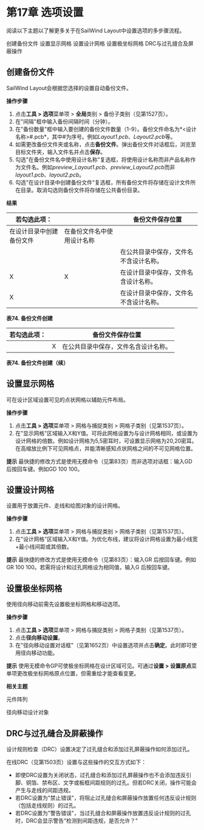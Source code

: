 # 第17章 选项设置
阅读以下主题以了解更多关于在SailWind Layout中设置选项的多步骤流程。

创建备份文件 设置显示网格 设置设计网格 设置极坐标网格 DRC与过孔缝合及屏蔽操作

## 创建备份文件
SailWind Layout会根据您选择的设置自动备份文件。

**操作步骤**

1. 点击**工具 > 选项**菜单项 > **全局**类别 > 备份子类别（见第1527页）。
2. 在"间隔"框中输入备份间隔时间（分钟）。
3. 在"备份数量"框中输入要创建的备份文件数量（1-9）。备份文件命名为*<设计名称>#.pcb*，其中#为序号。例如*Layout1.pcb*、*Layout2.pcb*等。
4. 如需更改备份文件夹或名称，点击**备份文件**。弹出备份文件对话框后，浏览至目标文件夹，输入文件名并点击**保存**。
5. 勾选"在备份文件名中使用设计名称"复选框，将使用设计名称而非产品名称作为文件名。例如*preview_Layout1.pcb*、*preview_Layout2.pcb*而非*layout1.pcb*、*layout2.pcb*。
6. 勾选"在设计目录中创建备份文件"复选框，所有备份文件将存储在设计文件所在目录。取消勾选则备份文件将存储在公共备份目录。

**结果**

| 若勾选此项：                       |                                        | 备份文件保存位置                         |
|------------------------------------|----------------------------------------|------------------------------------------|
| 在设计目录中创建备份文件 | 在备份文件名中使用设计名称 |                                                  |
|                                    |                                        | 在公共目录中保存，文件名不含设计名称。 |
| X                                  | X                                      | 在设计目录中保存，文件名含设计名称。   |
| X                                  |                                        | 在设计目录中保存，文件名不含设计名称。 |

**表74. 备份文件创建**

| 若勾选此项： |   | 备份文件保存位置                       |
|--------------|---|----------------------------------------|
|              | X | 在公共目录中保存，文件名含设计名称。 |

**表74. 备份文件创建（续）**

## 设置显示网格
可在设计区域设置可见的点状网格以辅助元件布局。

**操作步骤**

1. 点击**工具 > 选项**菜单项 > 网格与捕捉类别 > 网格子类别（见第1537页）。
2. 在"显示网格"区域输入X和Y值。可将此网格设置为与设计网格相同，或设置为设计网格的倍数。例如设计网格为5,5密耳时，可设置显示网格为20,20密耳。在高缩放比例下可见网格点，并能清晰感知点状网格之间的不可见网格位置。

**提示** 最快捷的修改方式是使用无模命令（见第83页）而非选项对话框：输入GD <x> <y>后按回车键。例如GD 100 100。

## 设置设计网格
设置用于放置元件、走线和绘图对象的设计网格。

**操作步骤**

1. 点击**工具 > 选项**菜单项 > 网格与捕捉类别 > 网格子类别（见第1537页）。
2. 在"设计网格"区域输入X和Y值。为优化布线，建议将设计网格设置为最小线宽+最小线间距或其倍数。

**提示** 最快捷的修改方式是使用无模命令（见第83页）：输入GR <x> <y>后按回车键。例如GR 100 100。若需将设计和过孔网格设为相同值，输入G <x> <y>后按回车键。

## 设置极坐标网格
使用径向移动前需先设置极坐标网格和移动选项。

**操作步骤**

1. 点击**工具 > 选项**菜单项 > 网格与捕捉类别 > 网格子类别（见第1537页）。
2. 点击**径向移动设置**。
3. 在"径向移动设置对话框"（见第1652页）中设置选项并点击**确定**。此时即可使用径向移动功能。

**提示** 使用无模命令GP可使极坐标网格在设计区域可见。可通过**设置 > 设置原点**菜单项更改极坐标网格原点位置，但需重绘才能查看变更。

**相关主题**

元件阵列

径向移动设计对象

## DRC与过孔缝合及屏蔽操作
设计规则检查（DRC）设置决定了过孔缝合和添加过孔屏蔽操作如何添加过孔。

在线DRC（见第1503页）设置与这些操作的交互方式如下：

- 即使DRC设置为关闭状态，过孔缝合和添加过孔屏蔽操作也不会添加违反引脚、铜箔、禁布区、文字或板框间距规则的过孔。但若DRC关闭，操作可能会产生与走线的间距违规。
- 若DRC设置为"禁止错误"，将阻止过孔缝合和屏蔽操作放置任何违反设计规则（包括走线规则）的过孔。
- 若DRC设置为"警告错误"，当过孔缝合和屏蔽操作放置违反设计规则的过孔时，DRC会显示警告"检测到间距违规，是否允许？"